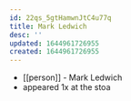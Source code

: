 ```yaml
---
id: 22qs_5gtHamwnJtC4u77q
title: Mark Ledwich
desc: ''
updated: 1644961726955
created: 1644961726955
---
```



- [[person]] - Mark Ledwich
- appeared 1x at the stoa
